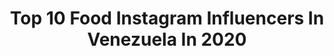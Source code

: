 ---
title: Top 10 Food Instagram Influencers In Venezuela In 2020
description: >-
  Find top food Instagram influencers in Venezuela in 2020. Most popular hashtags: #caracas #venezuela #coronavirus #ccvchef.
platform: Instagram
profiles:
  - username: "dailizmorillo"
    fullname: >-
      Dailiz | FASHION & LIFESTYLE
    location: "Venezuela"
    followers: 21178
    engagement: 323
    commentsToLikes: 0.089501
    avatar: "https://scontent-ams4-1.cdninstagram.com/v/t51.2885-19/s320x320/88267591_148765739583012_7559209446744784896_n.jpg?_nc_ht=scontent-ams4-1.cdninstagram.com&_nc_ohc=b14i2TFV61wAX9d9gqx&oh=2cca91ade0bb48b06268fdf9492d5a75&oe=5EB773E6"
    verified: false
    hashtags: "#cuarentena, #tannig, #modellook, #beachbodys"
  - username: "kimloewenthal"
    fullname: >-
      𝒦𝒾𝓂 ℒ𝑜𝑒𝓌𝑒𝓃𝓉𝒽𝒶𝓁👁
    location: "Venezuela"
    followers: 25868
    engagement: 191
    commentsToLikes: 0.056383
    avatar: "https://scontent-ams4-1.cdninstagram.com/v/t51.2885-19/s320x320/68933052_1097709070619189_2710705133548732416_n.jpg?_nc_ht=scontent-ams4-1.cdninstagram.com&_nc_ohc=FcIitgRuboQAX_Jd0Ap&oh=bfb7a6adb7f41c34f03146b4c85c0d15&oe=5EBB41BB"
    verified: false
    hashtags: "#cinex, #alzarlavoz, #foodlover, #blogger"
  - username: "arevalostephany"
    fullname: >-
      Stephany Arevalo
    location: "Venezuela"
    followers: 9834
    engagement: 796
    commentsToLikes: 0.048878
    avatar: "https://scontent-lhr8-1.cdninstagram.com/v/t51.2885-19/s320x320/89643313_216363689738748_2242490785603780608_n.jpg?_nc_ht=scontent-lhr8-1.cdninstagram.com&_nc_ohc=Xz51yYkIKmoAX_jbMH1&oh=20d5a7ba2a0200e7b6c36527a0396083&oe=5EBA73B9"
    verified: false
    hashtags: "#goldenhour, #madrid, #quarantinelife, #mycity"
  - username: "teresagulin"
    fullname: >-
      TERESA GULÍN
    location: "Venezuela"
    followers: 6172
    engagement: 983
    commentsToLikes: 0.034785
    avatar: "https://scontent-ams4-1.cdninstagram.com/v/t51.2885-19/s320x320/89267928_219914142466536_740930267136393216_n.jpg?_nc_ht=scontent-ams4-1.cdninstagram.com&_nc_ohc=9fDDt7wb4gYAX_atUoQ&oh=e40803e408f0e3847cfdad267bff809f&oe=5EBB1B31"
    verified: false
    hashtags: "#odiotaparlelacaraaminoviopero, #dilenoalcuerpoeyuca, #happy, #pink"
  - username: "elgatogolosoblog"
    fullname: >-
      Maru Aveledo▪️Elgatogoloso.com
    location: "Venezuela"
    followers: 31659
    engagement: 250
    commentsToLikes: 0.111740
    avatar: "https://scontent-ams4-1.cdninstagram.com/v/t51.2885-19/s320x320/53898304_432865580819200_5033122249758998528_n.jpg?_nc_ht=scontent-ams4-1.cdninstagram.com&_nc_ohc=S8vGEJRjU9kAX_A0F32&oh=e702a98966d4a42fedf41adf3bcfa2af&oe=5EB8767A"
    verified: false
    hashtags: "#saturdaymood, #twinkies, #tvshow, #bananabreadrecipe"
  - username: "ray_hevia"
    fullname: >-
      RAY HEVIA | Cocinero / Cook
    location: "Venezuela"
    followers: 17208
    engagement: 320
    commentsToLikes: 0.097099
    avatar: "https://scontent-lhr8-1.cdninstagram.com/v/t51.2885-19/s320x320/18161444_198698877307606_7582111900289204224_a.jpg?_nc_ht=scontent-lhr8-1.cdninstagram.com&_nc_ohc=ojN8WL7ltuEAX89WeS6&oh=fa59b975423b12a91e9c6c7913b88d1d&oe=5EB8FDC4"
    verified: false
    hashtags: "#puertoordaz, #cocinerosvenezolanos, #foodislife, #stirfry"
  - username: "elpiporamirez"
    fullname: >-
      Pipo Mermelada Bunch
    location: "Venezuela"
    followers: 203337
    engagement: 106
    commentsToLikes: 0.077375
    avatar: "https://scontent-lhr8-1.cdninstagram.com/v/t51.2885-19/s320x320/34838688_1770064519729964_3126756042826842112_n.jpg?_nc_ht=scontent-lhr8-1.cdninstagram.com&_nc_ohc=ee0QkPGpQToAX9M9j3-&oh=50f58f4cd315fd33f3391b5c2bf40b76&oe=5EB98227"
    verified: false
    hashtags: "#mima, #quediosnoscuide, #terrible, #quedateencasa"
  - username: "comeresblog"
    fullname: >-
      Comer es:
    location: "Venezuela"
    followers: 23248
    engagement: 266
    commentsToLikes: 0.042858
    avatar: "https://scontent-ams4-1.cdninstagram.com/v/t51.2885-19/s320x320/30601778_1622174234502998_1321478887707770880_n.jpg?_nc_ht=scontent-ams4-1.cdninstagram.com&_nc_ohc=WRKqkYbxI5YAX-A6XXw&oh=6c037650bd0bd9d2d405e0369cb95400&oe=5EBC0053"
    verified: false
    hashtags: "#igorgrischechkin, #cena, #catalunya, #armandoscannone"
  - username: "alejandro.ruizs"
    fullname: >-
      Alejandro Ruiz Sevillano
    location: "Venezuela"
    followers: 35969
    engagement: 291
    commentsToLikes: 0.063660
    avatar: "https://scontent-amt2-1.cdninstagram.com/v/t51.2885-19/s320x320/65833087_877691589266849_57896726085763072_n.jpg?_nc_ht=scontent-amt2-1.cdninstagram.com&_nc_ohc=JQ5DT8DcU74AX-PeuUO&oh=570059ea4d3cc94f6bf318ef6e265947&oe=5EB89D3D"
    verified: false
    hashtags: "#fortlauderdale, #gokutattoo, #spiritedaway, #blackwork"
  - username: "asoteldo"
    fullname: >-
      Alejandro Soteldo 🇻🇪
    location: "Venezuela"
    followers: 21394
    engagement: 592
    commentsToLikes: 0.069011
    avatar: "https://scontent-amt2-1.cdninstagram.com/v/t51.2885-19/s320x320/91910756_217567042790614_3050160979049447424_n.jpg?_nc_ht=scontent-amt2-1.cdninstagram.com&_nc_ohc=EGuepUuJlCwAX9CQgw_&oh=b7e7466a1683d196801782c633ab9155&oe=5EBA64CF"
    verified: false
    hashtags: "#xmas, #valencia, #bogot, #latenightpost"
---